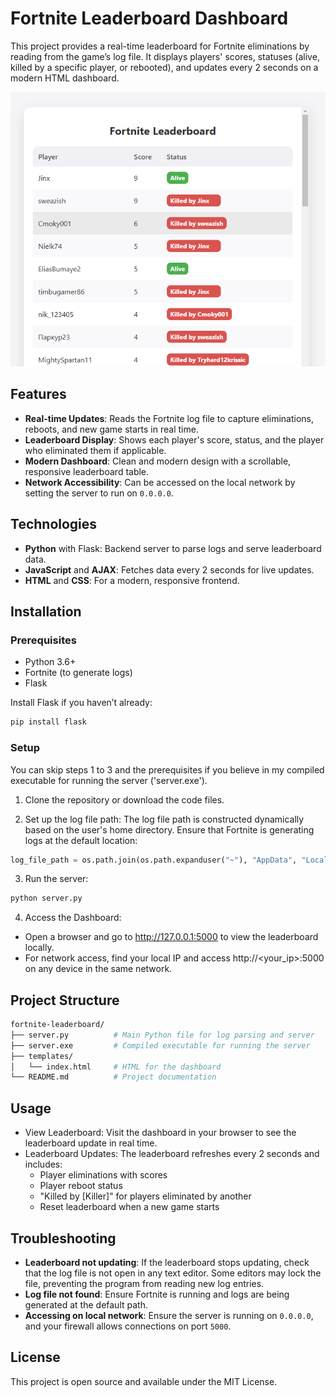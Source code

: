 # Fortnite Leaderboard Dashboard

This project provides a real-time leaderboard for Fortnite eliminations by reading from the game’s log file. It displays players' scores, statuses (alive, killed by a specific player, or rebooted), and updates every 2 seconds on a modern HTML dashboard.

![alt text](image.png)
## Features

- **Real-time Updates**: Reads the Fortnite log file to capture eliminations, reboots, and new game starts in real time.
- **Leaderboard Display**: Shows each player's score, status, and the player who eliminated them if applicable.
- **Modern Dashboard**: Clean and modern design with a scrollable, responsive leaderboard table.
- **Network Accessibility**: Can be accessed on the local network by setting the server to run on `0.0.0.0`.

## Technologies

- **Python** with Flask: Backend server to parse logs and serve leaderboard data.
- **JavaScript** and **AJAX**: Fetches data every 2 seconds for live updates.
- **HTML** and **CSS**: For a modern, responsive frontend.

## Installation

### Prerequisites


- Python 3.6+
- Fortnite (to generate logs)
- Flask

Install Flask if you haven’t already:

```sh
pip install flask
```

### Setup

You can skip steps 1 to 3 and the prerequisites if you believe in my compiled executable for running the server ('server.exe').

1. Clone the repository or download the code files.

2. Set up the log file path: The log file path is constructed dynamically based on the user's home directory. Ensure that Fortnite is generating logs at the default location:
```python
log_file_path = os.path.join(os.path.expanduser("~"), "AppData", "Local", "FortniteGame", "Saved", "Logs", "FortniteGame.log")
```
3. Run the server:
```sh
python server.py
```
4. Access the Dashboard:

- Open a browser and go to http://127.0.0.1:5000 to view the leaderboard locally.
- For network access, find your local IP and access http://<your_ip>:5000 on any device in the same network.
## Project Structure
```graphql
fortnite-leaderboard/
├── server.py          # Main Python file for log parsing and server
├── server.exe         # Compiled executable for running the server
├── templates/
│   └── index.html     # HTML for the dashboard
└── README.md          # Project documentation
```
## Usage 
- View Leaderboard: Visit the dashboard in your browser to see the leaderboard update in real time.
- Leaderboard Updates: The leaderboard refreshes every 2 seconds and includes:
    - Player eliminations with scores
    - Player reboot status
    - "Killed by [Killer]" for players eliminated by another
    - Reset leaderboard when a new game starts
## Troubleshooting
- **Leaderboard not updating**: If the leaderboard stops updating, check that the log file is not open in any text editor. Some editors may lock the file, preventing the program from reading new log entries.
- **Log file not found**: Ensure Fortnite is running and logs are being generated at the default path.
- **Accessing on local network**: Ensure the server is running on `0.0.0.0`, and your firewall allows connections on port `5000`.


## License
This project is open source and available under the MIT License.

